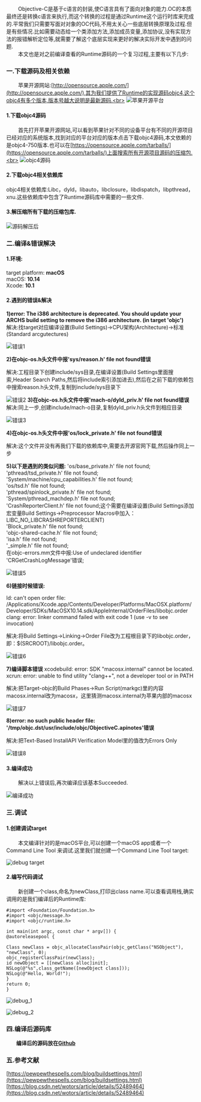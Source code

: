&nbsp;&nbsp;&nbsp;&nbsp;&nbsp;&nbsp;&nbsp;&nbsp;Objective-C是基于c语言的封装,使C语言具有了面向对象的能力.OC的本质最终还是转换c语言来执行,而这个转换的过程是通过Runtime这个运行时库来完成的.平常我们只需要写面对对象的OC代码,不用太关心一些底层转换原理及过程.但是有些情况.比如需要动态给一个类添加方法,添加成员变量,添加协议,没有实现方法的报错解析定位等,就需要了解这个底层实现来更好的解决实际开发中遇到的问题.<br>
&nbsp;&nbsp;&nbsp;&nbsp;&nbsp;&nbsp;&nbsp;&nbsp;本文也是对之前编译查看的Runtime源码的一个复习过程,主要有以下几步:
### 一.下载源码及相关依赖<br>
&nbsp;&nbsp;&nbsp;&nbsp;&nbsp;&nbsp;&nbsp;&nbsp;苹果开源网站:[http://opensource.apple.com/](http://opensource.apple.com/),其为我们提供了Runtime的实现源码objc4,这个objc4有多个版本,版本号越大说明是最新源码.<br>
![苹果开源平台](http://upload-images.jianshu.io/upload_images/1715253-131232ef2da1515f.png?imageMogr2/auto-orient/strip%7CimageView2/2/w/1240)
#### 1.下载objc4源码
&nbsp;&nbsp;&nbsp;&nbsp;&nbsp;&nbsp;&nbsp;&nbsp;首先打开苹果开源网站,可以看到苹果针对不同的设备平台有不同的开源项目已经对应的系统版本,找到对应的平台对应的版本点击下载objc4源码,本文依赖的是objc4-750版本.也可以在[https://opensource.apple.com/tarballs/](https://opensource.apple.com/tarballs/)上面搜索所有开源项目源码的压缩包.<br>
![objc4源码](http://upload-images.jianshu.io/upload_images/1715253-fbed6e632659dcff.png?imageMogr2/auto-orient/strip%7CimageView2/2/w/1240)
#### 2.下载objc4相关依赖库
objc4相关依赖库:Libc，dyld，libauto，libclosure，libdispatch，libpthread，xnu.这些依赖库中包含了Runtime源码库中需要的一些文件.
#### 3.解压缩所有下载的压缩包库.

![源码解压后](http://upload-images.jianshu.io/upload_images/1715253-fabaa6bd03263beb.png?imageMogr2/auto-orient/strip%7CimageView2/2/w/1240)
### 二.编译&错误解决<br>
#### 1.环境:
target platform: **macOS**<br>
macOS: **10.14**<br>
Xcode: **10.1**<br>
#### 2.遇到的错误&解决
**1)error: The i386 architecture is deprecated. You should update your ARCHS build setting to remove the i386 architecture. (in target 'objc')**<br>
解决:找target对应编译设置(Build Settings)->CPU架构(Architecture)->标准(Standard arcgutectures)

![错误1](http://upload-images.jianshu.io/upload_images/1715253-bebc4c3e29d47f8f.png?imageMogr2/auto-orient/strip%7CimageView2/2/w/1240)

**2)在objc-os.h头文件中报'sys/reason.h' file not found错误**

解决:工程目录下创建include/sys目录,在编译设置(Build Settings里面搜索,Header Search Paths,然后将include索引添加进去),然后在之前下载的依赖包中搜索reason.h头文件,复制到include/sys目录下

![错误2](http://upload-images.jianshu.io/upload_images/1715253-149cea545b66f79a.png?imageMogr2/auto-orient/strip%7CimageView2/2/w/1240)
**3)在objc-os.h头文件中报'mach-o/dyld_priv.h' file not found错误**
解决:同上一步,创建include/mach-o目录,复制dyld_priv.h头文件到相应目录

![错误3](http://upload-images.jianshu.io/upload_images/1715253-7a009d4875664966.png?imageMogr2/auto-orient/strip%7CimageView2/2/w/1240)

**4)在objc-os.h头文件中报'os/lock_private.h' file not found错误**

解决:这个文件并没有再我们下载的依赖库中,需要去开源官网下载,然后操作同上一步<br>

**5)以下是遇到的类似问题:**
'os/base_private.h' file not found;<br>
'pthread/tsd_private.h' file not found;<br>
'System/machine/cpu_capabilities.h' file not found;<br>
'os/tsd.h' file not found;<br>
'pthread/spinlock_private.h' file not found;<br>
'System/pthread_machdep.h' file not found;<br>
'CrashReporterClient.h' file not found;这个需要在编译设置(Build Settings添加宏变量Build Settings->Preprocessor Macros中加入：LIBC_NO_LIBCRASHREPORTERCLIENT)<br>
'Block_private.h' file not found;<br>
'objc-shared-cache.h' file not found;<br>
'isa.h' file not found;<br>
'_simple.h' file not found;<br>
在objc-errors.mm文件中报:Use of undeclared identifier 'CRGetCrashLogMessage'错误;<br>

![错误5](http://upload-images.jianshu.io/upload_images/1715253-7730fb32289af992.png?imageMogr2/auto-orient/strip%7CimageView2/2/w/1240)

**6)链接时候错误:**

ld: can't open order file: /Applications/Xcode.app/Contents/Developer/Platforms/MacOSX.platform/Developer/SDKs/MacOSX10.14.sdk/AppleInternal/OrderFiles/libobjc.order
clang: error: linker command failed with exit code 1 (use -v to see invocation)

解决:将Build Settings->Linking->Order File改为工程根目录下的libobjc.order，即：$(SRCROOT)/libobjc.order。

![错误6](http://upload-images.jianshu.io/upload_images/1715253-81be9877600720d1.png?imageMogr2/auto-orient/strip%7CimageView2/2/w/1240)

**7)编译脚本错误**
xcodebuild: error: SDK "macosx.internal" cannot be located.
xcrun: error: unable to find utility "clang++", not a developer tool or in PATH

解决:把Target-objc的Build Phases->Run Script(markgc)里的内容macosx.internal改为macosx，这里猜测macosx.internal为苹果内部的macosx

![错误7](http://upload-images.jianshu.io/upload_images/1715253-fe07a0f8d034da6b.png?imageMogr2/auto-orient/strip%7CimageView2/2/w/1240)

**8)error: no such public header file: '/tmp/objc.dst/usr/include/objc/ObjectiveC.apinotes'错误**

解决:把Text-Based InstallAPI Verification Model里的值改为Errors Only

![错误8](http://upload-images.jianshu.io/upload_images/1715253-0bd60bd7502eb574.png?imageMogr2/auto-orient/strip%7CimageView2/2/w/1240)

#### 3.编译成功
&nbsp;&nbsp;&nbsp;&nbsp;&nbsp;&nbsp;&nbsp;&nbsp;解决以上错误后,再次编译应该基本Succeeded.

![编译成功](http://upload-images.jianshu.io/upload_images/1715253-d6481492106e77dd.png?imageMogr2/auto-orient/strip%7CimageView2/2/w/1240)

### 三.调试
#### 1.创建调试target
&nbsp;&nbsp;&nbsp;&nbsp;&nbsp;&nbsp;&nbsp;&nbsp;本文编译针对的是macOS平台,可以创建一个macOS app或者一个 Command Line Tool 来调试.这里我们就创建一个Command Line Tool target:

![debug target](http://upload-images.jianshu.io/upload_images/1715253-5b9356137395b41e.png?imageMogr2/auto-orient/strip%7CimageView2/2/w/1240)

#### 2.编写代码调试
&nbsp;&nbsp;&nbsp;&nbsp;&nbsp;&nbsp;&nbsp;&nbsp;新创建一个class,命名为newClass,打印出class name.可以查看调用栈,确实调用的是我们编译后的Runtime库:
```
#import <Foundation/Foundation.h>
#import <objc/message.h>
#import <objc/runtime.h>

int main(int argc, const char * argv[]) {
@autoreleasepool {

Class newClass = objc_allocateClassPair(objc_getClass("NSObject"), "newClass", 0);
objc_registerClassPair(newClass);
id newObject = [[newClass alloc]init];
NSLog(@"%s",class_getName([newObject class]));
NSLog(@"Hello, World!");
}
return 0;
}
```

![debug_1](http://upload-images.jianshu.io/upload_images/1715253-ff32f2b6e67bfb93.png?imageMogr2/auto-orient/strip%7CimageView2/2/w/1240)

![debug_2](http://upload-images.jianshu.io/upload_images/1715253-41cd2b1e03f16de5.png?imageMogr2/auto-orient/strip%7CimageView2/2/w/1240)
### 四.编译后源码库
**&nbsp;&nbsp;&nbsp;&nbsp;&nbsp;&nbsp;&nbsp;&nbsp;编译后的源码放在[Github](https://github.com/waitwalker/Runtime)**
### 五.参考文献
[https://pewpewthespells.com/blog/buildsettings.html](https://pewpewthespells.com/blog/buildsettings.html)<br>
[https://blog.csdn.net/wotors/article/details/52489464](https://blog.csdn.net/wotors/article/details/52489464)


